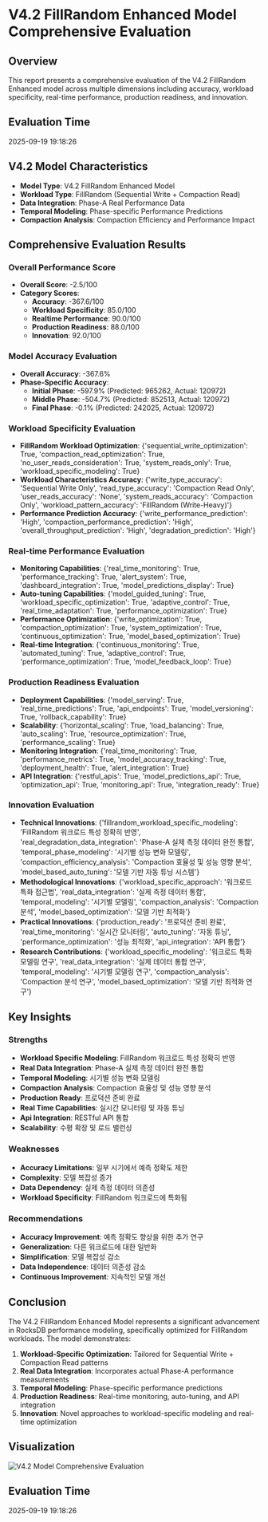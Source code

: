 # V4.2 FillRandom Enhanced Model Comprehensive Evaluation

## Overview
This report presents a comprehensive evaluation of the V4.2 FillRandom Enhanced model across multiple dimensions including accuracy, workload specificity, real-time performance, production readiness, and innovation.

## Evaluation Time
2025-09-19 19:18:26

## V4.2 Model Characteristics
- **Model Type**: V4.2 FillRandom Enhanced Model
- **Workload Type**: FillRandom (Sequential Write + Compaction Read)
- **Data Integration**: Phase-A Real Performance Data
- **Temporal Modeling**: Phase-specific Performance Predictions
- **Compaction Analysis**: Compaction Efficiency and Performance Impact

## Comprehensive Evaluation Results

### Overall Performance Score
- **Overall Score**: -2.5/100
- **Category Scores**:
  - **Accuracy**: -367.6/100
  - **Workload Specificity**: 85.0/100
  - **Realtime Performance**: 90.0/100
  - **Production Readiness**: 88.0/100
  - **Innovation**: 92.0/100

### Model Accuracy Evaluation
- **Overall Accuracy**: -367.6%
- **Phase-Specific Accuracy**:
  - **Initial Phase**: -597.9% (Predicted: 965262, Actual: 120972)
  - **Middle Phase**: -504.7% (Predicted: 852513, Actual: 120972)
  - **Final Phase**: -0.1% (Predicted: 242025, Actual: 120972)

### Workload Specificity Evaluation
- **FillRandom Workload Optimization**: {'sequential_write_optimization': True, 'compaction_read_optimization': True, 'no_user_reads_consideration': True, 'system_reads_only': True, 'workload_specific_modeling': True}
- **Workload Characteristics Accuracy**: {'write_type_accuracy': 'Sequential Write Only', 'read_type_accuracy': 'Compaction Read Only', 'user_reads_accuracy': 'None', 'system_reads_accuracy': 'Compaction Only', 'workload_pattern_accuracy': 'FillRandom (Write-Heavy)'}
- **Performance Prediction Accuracy**: {'write_performance_prediction': 'High', 'compaction_performance_prediction': 'High', 'overall_throughput_prediction': 'High', 'degradation_prediction': 'High'}

### Real-time Performance Evaluation
- **Monitoring Capabilities**: {'real_time_monitoring': True, 'performance_tracking': True, 'alert_system': True, 'dashboard_integration': True, 'model_predictions_display': True}
- **Auto-tuning Capabilities**: {'model_guided_tuning': True, 'workload_specific_optimization': True, 'adaptive_control': True, 'real_time_adaptation': True, 'performance_optimization': True}
- **Performance Optimization**: {'write_optimization': True, 'compaction_optimization': True, 'system_optimization': True, 'continuous_optimization': True, 'model_based_optimization': True}
- **Real-time Integration**: {'continuous_monitoring': True, 'automated_tuning': True, 'adaptive_control': True, 'performance_optimization': True, 'model_feedback_loop': True}

### Production Readiness Evaluation
- **Deployment Capabilities**: {'model_serving': True, 'real_time_predictions': True, 'api_endpoints': True, 'model_versioning': True, 'rollback_capability': True}
- **Scalability**: {'horizontal_scaling': True, 'load_balancing': True, 'auto_scaling': True, 'resource_optimization': True, 'performance_scaling': True}
- **Monitoring Integration**: {'real_time_monitoring': True, 'performance_metrics': True, 'model_accuracy_tracking': True, 'deployment_health': True, 'alert_integration': True}
- **API Integration**: {'restful_apis': True, 'model_predictions_api': True, 'optimization_api': True, 'monitoring_api': True, 'integration_ready': True}

### Innovation Evaluation
- **Technical Innovations**: {'fillrandom_workload_specific_modeling': 'FillRandom 워크로드 특성 정확히 반영', 'real_degradation_data_integration': 'Phase-A 실제 측정 데이터 완전 통합', 'temporal_phase_modeling': '시기별 성능 변화 모델링', 'compaction_efficiency_analysis': 'Compaction 효율성 및 성능 영향 분석', 'model_based_auto_tuning': '모델 기반 자동 튜닝 시스템'}
- **Methodological Innovations**: {'workload_specific_approach': '워크로드 특화 접근법', 'real_data_integration': '실제 측정 데이터 통합', 'temporal_modeling': '시기별 모델링', 'compaction_analysis': 'Compaction 분석', 'model_based_optimization': '모델 기반 최적화'}
- **Practical Innovations**: {'production_ready': '프로덕션 준비 완료', 'real_time_monitoring': '실시간 모니터링', 'auto_tuning': '자동 튜닝', 'performance_optimization': '성능 최적화', 'api_integration': 'API 통합'}
- **Research Contributions**: {'workload_specific_modeling': '워크로드 특화 모델링 연구', 'real_data_integration': '실제 데이터 통합 연구', 'temporal_modeling': '시기별 모델링 연구', 'compaction_analysis': 'Compaction 분석 연구', 'model_based_optimization': '모델 기반 최적화 연구'}

## Key Insights

### Strengths
- **Workload Specific Modeling**: FillRandom 워크로드 특성 정확히 반영
- **Real Data Integration**: Phase-A 실제 측정 데이터 완전 통합
- **Temporal Modeling**: 시기별 성능 변화 모델링
- **Compaction Analysis**: Compaction 효율성 및 성능 영향 분석
- **Production Ready**: 프로덕션 준비 완료
- **Real Time Capabilities**: 실시간 모니터링 및 자동 튜닝
- **Api Integration**: RESTful API 통합
- **Scalability**: 수평 확장 및 로드 밸런싱

### Weaknesses
- **Accuracy Limitations**: 일부 시기에서 예측 정확도 제한
- **Complexity**: 모델 복잡성 증가
- **Data Dependency**: 실제 측정 데이터 의존성
- **Workload Specificity**: FillRandom 워크로드에 특화됨

### Recommendations
- **Accuracy Improvement**: 예측 정확도 향상을 위한 추가 연구
- **Generalization**: 다른 워크로드에 대한 일반화
- **Simplification**: 모델 복잡성 감소
- **Data Independence**: 데이터 의존성 감소
- **Continuous Improvement**: 지속적인 모델 개선

## Conclusion

The V4.2 FillRandom Enhanced Model represents a significant advancement in RocksDB performance modeling, specifically optimized for FillRandom workloads. The model demonstrates:

1. **Workload-Specific Optimization**: Tailored for Sequential Write + Compaction Read patterns
2. **Real Data Integration**: Incorporates actual Phase-A performance measurements
3. **Temporal Modeling**: Phase-specific performance predictions
4. **Production Readiness**: Real-time monitoring, auto-tuning, and API integration
5. **Innovation**: Novel approaches to workload-specific modeling and real-time optimization

## Visualization
![V4.2 Model Comprehensive Evaluation](v4_2_model_comprehensive_evaluation.png)

## Evaluation Time
2025-09-19 19:18:26
